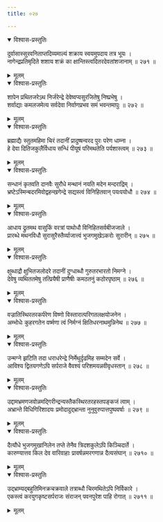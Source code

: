 ```yaml
---
title: ०२७

---
```

<div class="audioEmbed"  caption="सीतालक्ष्मी-वाचनम्" src="https://archive.org/download/nArAyaNIyam-shlokawise-audio/027/027_01.mp3"></div>
<details open><summary>विश्वास-प्रस्तुतिः</summary>

दुर्वासास्सुरवनिताप्तदिव्यमाल्यं शक्राय स्वयमुपदाय तत्र भूयः ।  
नागेन्द्रप्रतिमृदिते शशाय शक्रं का क्षान्तिस्त्वदितरदेवतांशजानाम् ॥ २७१ ॥
</details>
<details><summary>मूलम्</summary>

दुर्वासास्सुरवनिताप्तदिव्यमाल्यं शक्राय स्वयमुपदाय तत्र भूयः ।  
नागेन्द्रप्रतिमृदिते शशाय शक्रं का क्षान्तिस्त्वदितरदेवतांशजानाम् ॥ २७१ ॥
</details>



<div class="audioEmbed"  caption="सीतालक्ष्मी-वाचनम्" src="https://archive.org/download/nArAyaNIyam-shlokawise-audio/027/027_02.mp3"></div>
<details open><summary>विश्वास-प्रस्तुतिः</summary>

शापेन प्रथितजरेऽथ निर्जरेन्द्रे देवेष्वप्यसुरजितेषु निष्प्रभेषु ।  
शर्वाद्याः कमलजमेत्य सर्वदेवा निर्वाणप्रभव समं भवन्तमापुः ॥ २७२ ॥
</details>
<details><summary>मूलम्</summary>

शापेन प्रथितजरेऽथ निर्जरेन्द्रे देवेष्वप्यसुरजितेषु निष्प्रभेषु ।  
शर्वाद्याः कमलजमेत्य सर्वदेवा निर्वाणप्रभव समं भवन्तमापुः ॥ २७२ ॥
</details>



<div class="audioEmbed"  caption="सीतालक्ष्मी-वाचनम्" src="https://archive.org/download/nArAyaNIyam-shlokawise-audio/027/027_03.mp3"></div>
<details open><summary>विश्वास-प्रस्तुतिः</summary>

ब्रह्माद्यैः स्तुतमहिमा चिरं तदानीं प्रादुष्षन्वरद पुरः परेण धाम्ना ।  
हे देवा दितिजकुलैर्विधाय सन्धिं पीयूषं परिमथतेति पर्यशास्त्वम् ॥ २७३ ॥
</details>
<details><summary>मूलम्</summary>

ब्रह्माद्यैः स्तुतमहिमा चिरं तदानीं प्रादुष्षन्वरद पुरः परेण धाम्ना ।  
हे देवा दितिजकुलैर्विधाय सन्धिं पीयूषं परिमथतेति पर्यशास्त्वम् ॥ २७३ ॥
</details>



<div class="audioEmbed"  caption="सीतालक्ष्मी-वाचनम्" src="https://archive.org/download/nArAyaNIyam-shlokawise-audio/027/027_04.mp3"></div>
<details open><summary>विश्वास-प्रस्तुतिः</summary>

सन्धानं कृतवति दानवैः सुरौधे मन्थानं नयति मदेन मन्दराद्रिम् ।  
भ्रष्टेऽस्मिन्बदरमिवोद्वहन्खगेन्द्रे सद्यस्त्वं विनिहितवान् पयःपयोधौ ॥ २७४ ॥
</details>
<details><summary>मूलम्</summary>

सन्धानं कृतवति दानवैः सुरौधे मन्थानं नयति मदेन मन्दराद्रिम् ।  
भ्रष्टेऽस्मिन्बदरमिवोद्वहन्खगेन्द्रे सद्यस्त्वं विनिहितवान् पयःपयोधौ ॥ २७४ ॥
</details>



<div class="audioEmbed"  caption="सीतालक्ष्मी-वाचनम्" src="https://archive.org/download/nArAyaNIyam-shlokawise-audio/027/027_05.mp3"></div>
<details open><summary>विश्वास-प्रस्तुतिः</summary>

आधाय द्रुतमथ वासुकिं वरत्रां पाथोधौ विनिहितसर्वबीजजाले ।  
प्रारब्धे मथनविधौ सुरासुरैस्तैर्व्याजात्त्वं भुजगमुखेऽकरोः सुरारीन् ॥ २७५ ॥
</details>
<details><summary>मूलम्</summary>

आधाय द्रुतमथ वासुकिं वरत्रां पाथोधौ विनिहितसर्वबीजजाले ।  
प्रारब्धे मथनविधौ सुरासुरैस्तैर्व्याजात्त्वं भुजगमुखेऽकरोः सुरारीन् ॥ २७५ ॥
</details>



<div class="audioEmbed"  caption="सीतालक्ष्मी-वाचनम्" src="https://archive.org/download/nArAyaNIyam-shlokawise-audio/027/027_06.mp3"></div>
<details open><summary>विश्वास-प्रस्तुतिः</summary>

क्षुब्धाद्रौ क्षुभितजलोदरे तदानीं दुग्धाब्धौ गुरुतरभारतो निमग्ने ।  
देवेषु व्यथिततमेषु तत्प्रियैषी प्राणैषीः कमठतनुं कठोरपृष्ठाम् ॥ २७६ ॥
</details>
<details><summary>मूलम्</summary>

क्षुब्धाद्रौ क्षुभितजलोदरे तदानीं दुग्धाब्धौ गुरुतरभारतो निमग्ने ।  
देवेषु व्यथिततमेषु तत्प्रियैषी प्राणैषीः कमठतनुं कठोरपृष्ठाम् ॥ २७६ ॥
</details>



<div class="audioEmbed"  caption="सीतालक्ष्मी-वाचनम्" src="https://archive.org/download/nArAyaNIyam-shlokawise-audio/027/027_07.mp3"></div>
<details open><summary>विश्वास-प्रस्तुतिः</summary>

वज्रातिस्थिरतरकर्परेण विष्णो विस्तारात्परिगतलक्षयोजनेन ।  
अम्भोधेः कुहरगतेन वर्ष्मणा त्वं निर्मग्नं क्षितिधरनाथमुन्निनेथ ॥ २७७ ॥
</details>
<details><summary>मूलम्</summary>

वज्रातिस्थिरतरकर्परेण विष्णो विस्तारात्परिगतलक्षयोजनेन ।  
अम्भोधेः कुहरगतेन वर्ष्मणा त्वं निर्मग्नं क्षितिधरनाथमुन्निनेथ ॥ २७७ ॥
</details>



<div class="audioEmbed"  caption="सीतालक्ष्मी-वाचनम्" src="https://archive.org/download/nArAyaNIyam-shlokawise-audio/027/027_08.mp3"></div>
<details open><summary>विश्वास-प्रस्तुतिः</summary>

उन्मग्ने झटिति तदा धराधरेन्द्रे निर्मेथुर्दृढमिह सम्मदेन सर्वे ।  
आविश्य द्वितयगणेऽपि सर्पराजे वैवश्यं परिशमयन्नवीवृधस्तान् ॥ २७८ ॥
</details>
<details><summary>मूलम्</summary>

उन्मग्ने झटिति तदा धराधरेन्द्रे निर्मेथुर्दृढमिह सम्मदेन सर्वे ।  
आविश्य द्वितयगणेऽपि सर्पराजे वैवश्यं परिशमयन्नवीवृधस्तान् ॥ २७८ ॥
</details>



<div class="audioEmbed"  caption="सीतालक्ष्मी-वाचनम्" src="https://archive.org/download/nArAyaNIyam-shlokawise-audio/027/027_09.mp3"></div>
<details open><summary>विश्वास-प्रस्तुतिः</summary>

उद्दामभ्रमणजवोन्नमद्गिरीन्द्रन्यस्तैकस्थिरतरहस्तपङ्कजं त्वाम् ।  
अभ्रान्ते विधिगिरिशादयः प्रमोदादुद्भ्रान्ता नुनुवुरुपात्तपुष्पवर्षाः ॥ २७९ ॥
</details>
<details><summary>मूलम्</summary>

उद्दामभ्रमणजवोन्नमद्गिरीन्द्रन्यस्तैकस्थिरतरहस्तपङ्कजं त्वाम् ।  
अभ्रान्ते विधिगिरिशादयः प्रमोदादुद्भ्रान्ता नुनुवुरुपात्तपुष्पवर्षाः ॥ २७९ ॥
</details>



<div class="audioEmbed"  caption="सीतालक्ष्मी-वाचनम्" src="https://archive.org/download/nArAyaNIyam-shlokawise-audio/027/027_10.mp3"></div>
<details open><summary>विश्वास-प्रस्तुतिः</summary>

दैत्यौधे भुजगमुखानिलेन तप्ते तेनैव त्रिदशकुलेऽपि किञ्चिदार्ते ।  
कारुण्यात्तव किल देव वारिवाहाः प्रावर्षन्नमरगणान्न दैत्यसंघान् ॥ २७१० ॥
</details>
<details><summary>मूलम्</summary>

दैत्यौधे भुजगमुखानिलेन तप्ते तेनैव त्रिदशकुलेऽपि किञ्चिदार्ते ।  
कारुण्यात्तव किल देव वारिवाहाः प्रावर्षन्नमरगणान्न दैत्यसंघान् ॥ २७१० ॥
</details>



<div class="audioEmbed"  caption="सीतालक्ष्मी-वाचनम्" src="https://archive.org/download/nArAyaNIyam-shlokawise-audio/027/027_11.mp3"></div>
<details open><summary>विश्वास-प्रस्तुतिः</summary>

उद्भ्राम्यद्बहुतिमिनक्रचक्रवाले तत्राब्धौ चिरमथितेऽपि निर्विकारे ।  
एकस्त्वं करयुगकृष्टसर्पराजः संराजन् पवनपुरेश पाहि रोगात् ॥ २७११ ॥
</details>
<details><summary>मूलम्</summary>

उद्भ्राम्यद्बहुतिमिनक्रचक्रवाले तत्राब्धौ चिरमथितेऽपि निर्विकारे ।  
एकस्त्वं करयुगकृष्टसर्पराजः संराजन् पवनपुरेश पाहि रोगात् ॥ २७११ ॥
</details>

